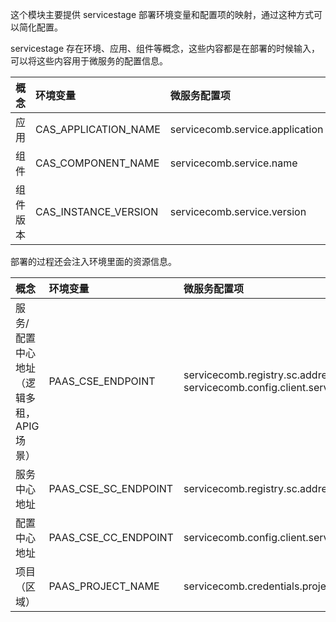 这个模块主要提供 servicestage 部署环境变量和配置项的映射，通过这种方式可以简化配置。 

servicestage 存在环境、应用、组件等概念，这些内容都是在部署的时候输入，可以将这些内容用于微服务的配置信息。 

|概念|环境变量|微服务配置项|
| :--- | :--- | :--- |
|应用|CAS_APPLICATION_NAME|servicecomb.service.application|
|组件|CAS_COMPONENT_NAME|servicecomb.service.name|
|组件版本|CAS_INSTANCE_VERSION|servicecomb.service.version|

部署的过程还会注入环境里面的资源信息。

|概念|环境变量|微服务配置项|
| :--- | :--- | :--- |
|服务/配置中心地址（逻辑多租，APIG场景）| PAAS_CSE_ENDPOINT | servicecomb.registry.sc.address<br/>servicecomb.config.client.serverUri|
|服务中心地址 | PAAS_CSE_SC_ENDPOINT | servicecomb.registry.sc.address |
|配置中心地址 | PAAS_CSE_CC_ENDPOINT | servicecomb.config.client.serverUri |
|项目（区域） | PAAS_PROJECT_NAME | servicecomb.credentials.project |


